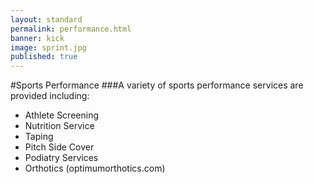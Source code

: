 ```yaml
---
layout: standard
permalink: performance.html
banner: kick
image: sprint.jpg
published: true
---
```


#Sports Performance
###A variety of sports performance services are provided including:

- Athlete Screening
- Nutrition Service 
- Taping
- Pitch Side Cover
- Podiatry Services
- Orthotics (optimumorthotics.com)
